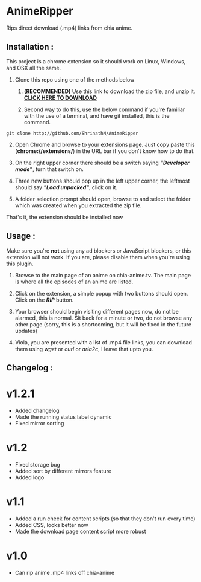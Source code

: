 # AnimeRipper
Rips direct download (.mp4) links from chia anime.


## Installation :

This project is a chrome extension so it should work on Linux, Windows, and OSX all the same.

1. Clone this repo using one of the methods below

	1. **(RECOMMENDED)** Use this link to download the zip file, and unzip it.
  **[CLICK HERE TO DOWNLOAD](https://github.com/ShrinathN/AnimeRipper/archive/master.zip)**

	2. Second way to do this, use the below command if you're familiar with the use of a terminal, and have git installed, this is the command.

```
git clone http://github.com/ShrinathN/AnimeRipper
```

2. Open Chrome and browse to your extensions page. Just copy paste this (**chrome://extensions/**) in the URL bar if you don't know how to do that.

3. On the right upper corner there should be a switch saying _**"Developer mode"**_, turn that switch on.

4. Three new buttons should pop up in the left upper corner, the leftmost should say _**"Load unpacked"**_, click on it.

5. A folder selection prompt should open, browse to and select the folder which was created when you extracted the zip file.

That's it, the extension should be installed now

## Usage :

Make sure you're **not** using any ad blockers or JavaScript blockers, or this extension will not work. If you are, please disable them when you're using this plugin.

1. Browse to the main page of an anime on chia-anime.tv. The main page is where all the episodes of an anime are listed.

2. Click on the extension, a simple popup with two buttons should open. Click on the _**RIP**_ button.

3. Your browser should begin visiting different pages now, do not be alarmed, this is normal. Sit back for a minute or two, do not browse any other page (sorry, this is a shortcoming, but it will be fixed in the future updates)

4. Viola, you are presented with a list of .mp4 file links, you can download them using _wget_ or _curl_ or _aria2c_, I leave that upto you.

## Changelog :

# v1.2.1

* Added changelog
* Made the running status label dynamic
* Fixed mirror sorting

# v1.2

* Fixed storage bug
* Added sort by different mirrors feature
* Added logo

# v1.1

* Added a run check for content scripts (so that they don't run every time)
* Added CSS, looks better now
* Made the download page content script more robust

# v1.0

* Can rip anime .mp4 links off chia-anime
